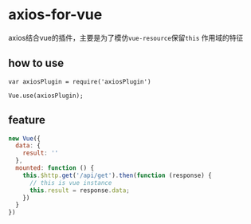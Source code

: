 # axios-for-vue
axios结合vue的插件，主要是为了模仿`vue-resource`保留`this` 作用域的特征

## how to use
```
var axiosPlugin = require('axiosPlugin')

Vue.use(axiosPlugin);
```

## feature
```js
new Vue({
  data: {
    result: '' 
  },
  mounted: function () {
    this.$http.get('/api/get').then(function (response) {
      // this is vue instance
      this.result = response.data; 
    })
  }
})
```

